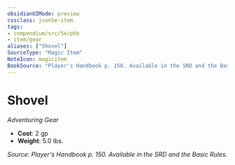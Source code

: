 ```yaml
---
obsidianUIMode: preview
cssclass: json5e-item
tags:
- compendium/src/5e/phb
- item/gear
aliases: ["Shovel"]
SourceType: "Magic Item"
NoteIcon: magicitem
BookSource: "Player's Handbook p. 150. Available in the SRD and the Basic Rules."
---
```

# Shovel
*Adventuring Gear*  

- **Cost**: 2 gp
- **Weight**: 5.0 lbs.

*Source: Player's Handbook p. 150. Available in the SRD and the Basic Rules.*
